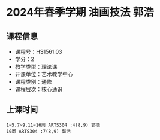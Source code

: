 # 2024年春季学期 油画技法 郭浩






## 课程信息

- 课程号：HS1561.03
- 学分：2
- 教学类型：理论课
- 开课单位：艺术教学中心
- 课程类别：通修
- 课程层次：核心通识

## 上课时间

```
1~5,7~9,11~16周 ARTS304 :4(8,9) 郭浩
10周 ARTS304 :7(8,9) 郭浩
```

